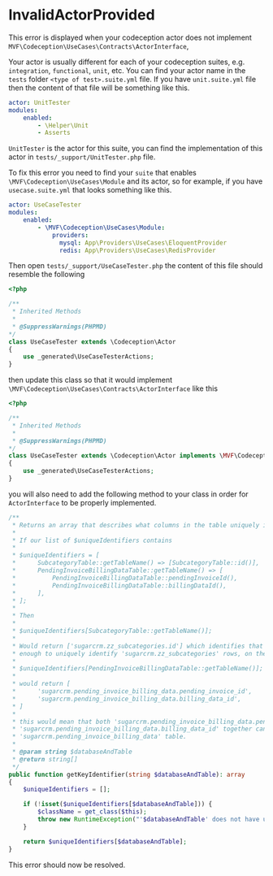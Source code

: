 # InvalidActorProvided

This error is displayed when your codeception actor does not implement `MVF\Codeception\UseCases\Contracts\ActorInterface`,

Your actor is usually different for each of your codeception suites, e.g. `integration`, `functional`, `unit`, etc. You can find your actor name in the `tests` folder `<type of test>.suite.yml` file. If you have `unit.suite.yml` file then the content of that file will be something like this.

```yaml
actor: UnitTester
modules:
    enabled:
        - \Helper\Unit
        - Asserts
```

`UnitTester` is the actor for this suite, you can find the implementation of this actor in `tests/_support/UnitTester.php` file.

To fix this error you need to find your `suite` that enables `\MVF\Codeception\UseCases\Module` and its actor, so for example, if you have `usecase.suite.yml` that looks something like this.

```yaml
actor: UseCaseTester
modules:
    enabled:
        - \MVF\Codeception\UseCases\Module:
            providers:
              mysql: App\Providers\UseCases\EloquentProvider
              redis: App\Providers\UseCases\RedisProvider
```

Then open `tests/_support/UseCaseTester.php` the content of this file should resemble the following

```php
<?php

/**
 * Inherited Methods
 *
 * @SuppressWarnings(PHPMD)
*/
class UseCaseTester extends \Codeception\Actor
{
    use _generated\UseCaseTesterActions;
}
```

then update this class so that it would implement `\MVF\Codeception\UseCases\Contracts\ActorInterface` like this

```php
<?php

/**
 * Inherited Methods
 *
 * @SuppressWarnings(PHPMD)
*/
class UseCaseTester extends \Codeception\Actor implements \MVF\Codeception\UseCases\Contracts\ActorInterface
{
    use _generated\UseCaseTesterActions;
}
```

you will also need to add the following method to your class in order for `ActorInterface` to be properly implemented.

```php
/**
 * Returns an array that describes what columns in the table uniquely identify rows of that table, e.g.
 *
 * If our list of $uniqueIdentifiers contains
 *
 * $uniqueIdentifiers = [
 *      SubcategoryTable::getTableName() => [SubcategoryTable::id()],
 *      PendingInvoiceBillingDataTable::getTableName() => [
 *          PendingInvoiceBillingDataTable::pendingInvoiceId(),
 *          PendingInvoiceBillingDataTable::billingDataId(),
 *      ],
 * ];
 *
 * Then
 *
 * $uniqueIdentifiers[SubcategoryTable::getTableName()];
 *
 * Would return ['sugarcrm.zz_subcategories.id'] which identifies that 'sugarcrm.zz_subcategories.id' column is
 * enough to uniquely identify 'sugarcrm.zz_subcategories' rows, on the other hand
 *
 * $uniqueIdentifiers[PendingInvoiceBillingDataTable::getTableName()];
 *
 * would return [
 *      'sugarcrm.pending_invoice_billing_data.pending_invoice_id',
 *      'sugarcrm.pending_invoice_billing_data.billing_data_id',
 * ]
 *
 * this would mean that both 'sugarcrm.pending_invoice_billing_data.pending_invoice_id' and
 * 'sugarcrm.pending_invoice_billing_data.billing_data_id' together can be used to uniquely identify rows in
 * 'sugarcrm.pending_invoice_billing_data' table.
 *
 * @param string $databaseAndTable
 * @return string[]
 */
public function getKeyIdentifier(string $databaseAndTable): array
{
    $uniqueIdentifiers = [];

    if (!isset($uniqueIdentifiers[$databaseAndTable])) {
        $className = get_class($this);
        throw new RuntimeException("'$databaseAndTable' does not have unique identifier defined, open '$className' and add it to the list of \$uniqueIdentifiers");
    }

    return $uniqueIdentifiers[$databaseAndTable];
}
```

This error should now be resolved.
